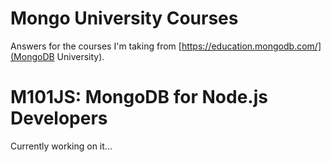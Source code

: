 # Mongo University Courses

Answers for the courses I'm taking from [https://education.mongodb.com/](MongoDB University).

# M101JS: MongoDB for Node.js Developers 

Currently working on it...
